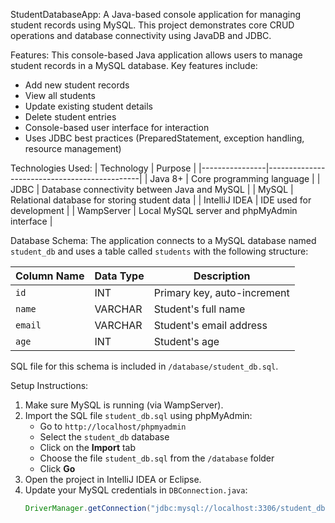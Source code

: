 StudentDatabaseApp:
A Java-based console application for managing student records using MySQL. This project demonstrates core CRUD operations and database connectivity using JavaDB and JDBC.

Features:
This console-based Java application allows users to manage student records in a MySQL database. Key features include:
* Add new student records
* View all students
* Update existing student details
* Delete student entries
* Console-based user interface for interaction
* Uses JDBC best practices (PreparedStatement, exception handling, resource management)

Technologies Used:
| Technology     | Purpose                                      |
|----------------|----------------------------------------------|
| Java 8+        | Core programming language                    |
| JDBC           | Database connectivity between Java and MySQL |
| MySQL          | Relational database for storing student data |
| IntelliJ IDEA  | IDE used for development                     |
| WampServer     | Local MySQL server and phpMyAdmin interface  |

Database Schema:
The application connects to a MySQL database named `student_db` and uses a table called `students` with the following structure:

| Column Name | Data Type | Description              |
|-------------|-----------|--------------------------|
| `id`        | INT       | Primary key, auto-increment |
| `name`      | VARCHAR   | Student's full name      |
| `email`     | VARCHAR   | Student's email address  |
| `age`       | INT       | Student's age            |

SQL file for this schema is included in `/database/student_db.sql`.

Setup Instructions:
1. Make sure MySQL is running (via WampServer).
2. Import the SQL file `student_db.sql` using phpMyAdmin:
   - Go to `http://localhost/phpmyadmin`
   - Select the `student_db` database
   - Click on the **Import** tab
   - Choose the file `student_db.sql` from the `/database` folder
   - Click **Go**
3. Open the project in IntelliJ IDEA or Eclipse.
4. Update your MySQL credentials in `DBConnection.java`:
   ```java
   DriverManager.getConnection("jdbc:mysql://localhost:3306/student_db", "root", "");
